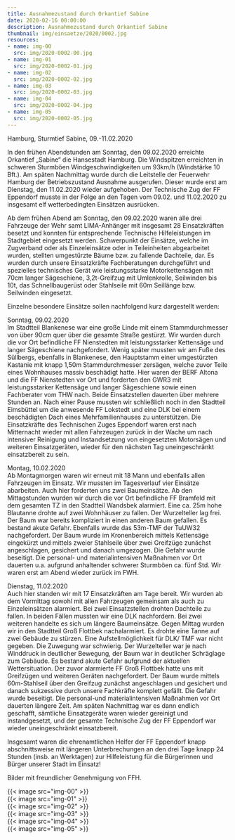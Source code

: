 ```yaml
---
title: Ausnahmezustand durch Orkantief Sabine
date: 2020-02-16 00:00:00
description: Ausnahmezustand durch Orkantief Sabine
thumbnail: img/einsaetze/2020/0002.jpg
resources:
- name: img-00
  src: img/2020-0002-00.jpg
- name: img-01
  src: img/2020-0002-01.jpg
- name: img-02
  src: img/2020-0002-02.jpg
- name: img-03
  src: img/2020-0002-03.jpg
- name: img-04
  src: img/2020-0002-04.jpg
- name: img-05
  src: img/2020-0002-05.jpg
---
```


Hamburg, Sturmtief Sabine, 09.-11.02.2020

In den frühen Abendstunden am Sonntag, den 09.02.2020 erreichte Orkantief „Sabine“ die Hansestadt Hamburg.
Die Windspitzen erreichten in schweren Sturmböen Windgeschwindigkeiten um 93km/h (Windstärke 10 Bft.).
Am späten Nachmittag wurde durch die Leitstelle der Feuerwehr Hamburg der Betriebszustand Ausnahme ausgerufen.
Dieser wurde erst am Dienstag, den 11.02.2020 wieder aufgehoben.
Der Technische Zug der FF Eppendorf musste in der Folge an den Tagen vom 09.02. und 11.02.2020 zu insgesamt elf wetterbedingten Einsätzen ausrücken.

Ab dem frühen Abend am Sonntag, den 09.02.2020 waren alle drei Fahrzeuge der Wehr samt LIMA-Anhänger mit insgesamt 28 Einsatzkräften besetzt und konnten für entsprechende Technische Hilfeleistungen im Stadtgebiet eingesetzt werden.
Schwerpunkt der Einsätze, welche im Zugverband oder als Einzeleinsätze oder in Teileinheiten abgearbeitet wurden, stellten umgestürzte Bäume bzw. zu fallende Dachteile, dar.
Es wurden durch unsere Einsatzkräfte Fachberatungen durchgeführt und spezielles technisches Gerät wie leistungsstarke Motorkettensägen mit 70cm langer Sägeschiene, 3,2t-Greifzug mit Umlenkrolle, Seilwinden bis 10t, das Schnellbaugerüst oder Stahlseile mit 60m Seillänge bzw. Seilwinden eingesetzt.

Einzelne besondere Einsätze sollen nachfolgend kurz dargestellt werden:

Sonntag, 09.02.2020  
Im Stadtteil Blankenese war eine große Linde mit einem Stammdurchmesser von über 90cm quer über die gesamte Straße gestürzt.
Wir wurden durch die vor Ort befindliche FF Nienstedten mit leistungsstarker Kettensäge und langer Sägeschiene nachgefordert.
Wenig später mussten wir am Fuße des Süllbergs, ebenfalls in Blankenese, den Hauptstamm einer umgestürzten Kastanie mit knapp 1,50m Stammdurchmesser zersägen, welche zuvor Teile eines Wohnhauses massiv beschädigt hatte.
Hier waren der BERF Altona und die FF Nienstedten vor Ort und forderten den GWR3 mit leistungsstarker Kettensäge und langer Sägeschiene sowie einen Fachberater vom THW nach.
Beide Einsatzstellen dauerten über mehrere Stunden an.
Nach einer Pause mussten wir schließlich noch in den Stadtteil Eimsbüttel um die anwesende FF Lokstedt und eine DLK bei einem beschädigten Dach eines Mehrfamilienhauses zu unterstützen.
Die Einsatzkräfte des Technischen Zuges Eppendorf waren erst nach Mitternacht wieder mit allen Fahrzeugen zurück in der Wache um nach intensiver Reinigung und Instandsetzung von eingesetzten Motorsägen und weiteren Einsatzgeräten, wieder für den nächsten Tag uneingeschränkt einsatzbereit zu sein.

Montag, 10.02.2020  
Ab Montagmorgen waren wir erneut mit 18 Mann und ebenfalls allen Fahrzeugen im Einsatz.
Wir mussten im Tagesverlauf vier Einsätze abarbeiten.
Auch hier forderten uns zwei Baumeinsätze.
Ab den Mittagstunden wurden wir durch die vor Ort befindliche FF Bramfeld mit dem gesamten TZ in den Stadtteil Wandsbek alarmiert.
Eine ca. 25m hohe Blautanne drohte auf zwei Wohnhäuser zu fallen.
Der Wurzelteller lag frei.
Der Baum war bereits kompliziert in einen anderen Baum gefallen.
Es bestand akute Gefahr.
Ebenfalls wurde das 53m-TMF der TuUW32 nachgefordert.
Der Baum wurde im Kronenbereich mittels Kettensäge eingekürzt und mittels zweier Stahlseile über zwei Greifzüge zunächst angeschlagen, gesichert und danach umgezogen.
Die Gefahr wurde beseitigt.
Die personal- und materialintensiven Maßnahmen vor Ort dauerten u.a.
aufgrund anhaltender schwerer Sturmböen ca.
fünf Std.
Wir waren erst am Abend wieder zurück im FWH.

Dienstag, 11.02.2020  
Auch hier standen wir mit 17 Einsatzkräften am Tage bereit.
Wir wurden ab dem Vormittag sowohl mit allen Fahrzeugen gemeinsam als auch zu Einzeleinsätzen alarmiert.
Bei zwei Einsatzstellen drohten Dachteile zu fallen.
In beiden Fällen mussten wir eine DLK nachfordern.
Bei zwei weiteren handelte es sich um längere Baumeinsätze.
Gegen Mittag wurden wir in den Stadtteil Groß Flottbek nachalarmiert.
Es drohte eine Tanne auf zwei Gebäude zu stürzen.
Eine Aufstellmöglichkeit für DLK/ TMF war nicht gegeben.
Die Zuwegung war schwierig.
Der Wurzelteller war je nach Winddruck in deutlicher Bewegung, der Baum war in deutlicher Schräglage zum Gebäude.
Es bestand akute Gefahr aufgrund der aktuellen Wettersituation.
Der zuvor alarmierte FF Groß Flottbek hatte uns mit Greifzügen und weiteren Geräten nachgefordert.
Der Baum wurde mittels 60m-Stahlseil über den Greifzug zunächst angeschlagen und gesichert und danach sukzessive durch unsere Fachkräfte komplett gefällt.
Die Gefahr wurde beseitigt.
Die personal-und materialintensiven Maßnahmen vor Ort dauerten längere Zeit.
Am späten Nachmittag war es dann endlich geschafft, sämtliche Einsatzgeräte waren wieder gereinigt und instandgesetzt, und der gesamte Technische Zug der FF Eppendorf war wieder uneingeschränkt einsatzbereit.

Insgesamt waren die ehrenamtlichen Helfer der FF Eppendorf knapp abschnittsweise mit längeren Unterbrechungen an den drei Tage knapp 24 Stunden (insb.
an Werktagen) zur Hilfeleistung für die Bürgerinnen und Bürger unserer Stadt im Einsatz!

Bilder mit freundlicher Genehmigung von FFH.

{{< image src="img-00" >}}  
{{< image src="img-01" >}}  
{{< image src="img-02" >}}  
{{< image src="img-03" >}}  
{{< image src="img-04" >}}  
{{< image src="img-05" >}}  
